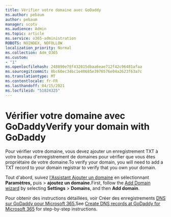 ```yaml
---
title: Vérifier votre domaine avec GoDaddy
ms.author: pebaum
author: pebaum
manager: scotv
ms.audience: Admin
ms.topic: article
ms.service: o365-administration
ROBOTS: NOINDEX, NOFOLLOW
localization_priority: Normal
ms.collection: Adm_O365
ms.custom:
- "1"
ms.openlocfilehash: 248890e78f432015dbaa6eae712f42c96481afaa
ms.sourcegitcommit: 8bc60ec34bc1e40685e3976576e04a2623f63a7c
ms.translationtype: MT
ms.contentlocale: fr-FR
ms.lasthandoff: 04/15/2021
ms.locfileid: "51824325"
---
```

# <a name="verify-your-domain-with-godaddy"></a><span data-ttu-id="cc977-102">Vérifier votre domaine avec GoDaddy</span><span class="sxs-lookup"><span data-stu-id="cc977-102">Verify your domain with GoDaddy</span></span>

<span data-ttu-id="cc977-103">Pour vérifier votre domaine, vous devez ajouter un enregistrement TXT à votre bureau d'enregistrement de domaines pour vérifier que vous êtes propriétaire de votre domaine.</span><span class="sxs-lookup"><span data-stu-id="cc977-103">To verify your domain, you will need to add a TXT record to your domain registrar to verify that you own your domain.</span></span> 

<span data-ttu-id="cc977-104">Tout d'abord, suivez [l'Assistant Ajouter un domaine](https://admin.microsoft.com/Adminportal#/Domains) en sélectionnant **Paramètres,** puis \>  **ajoutez un domaine.**</span><span class="sxs-lookup"><span data-stu-id="cc977-104">First, follow the [Add Domain wizard](https://admin.microsoft.com/Adminportal#/Domains) by selecting **Settings** \> **Domains**, and then **Add domain**.</span></span>
  
<span data-ttu-id="cc977-105">Pour obtenir des instructions détaillées, voir Créer des enregistrements [DNS sur GoDaddy pour Microsoft 365.](https://docs.microsoft.com/microsoft-365/admin/dns/create-dns-records-at-godaddy)</span><span class="sxs-lookup"><span data-stu-id="cc977-105">See [Create DNS records at GoDaddy for Microsoft 365](https://docs.microsoft.com/microsoft-365/admin/dns/create-dns-records-at-godaddy) for step-by-step instructions.</span></span>